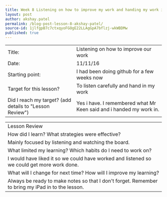 ```yaml
---
title: Week 8 Listening on how to improve my work and handing my work in - Akshay Patel
layout: post
author: akshay.patel
permalink: /blog-post-lesson-8-akshay-patel/
source-id: 1jlfgpB7c7ctxqyoFGOgE22LLAgGpA7bflzj-wkWBDMw
published: true
---
```

<table>
  <tr>
    <td>Title:</td>
    <td>Listening on how to improve our work</td>
  </tr>
  <tr>
    <td>Date:</td>
    <td>11/11/16</td>
  </tr>
  <tr>
    <td>Starting point:</td>
    <td>I had been doing github for a few weeks now</td>
  </tr>
  <tr>
    <td>Target for this lesson?</td>
    <td>To listen carefully and hand in my work</td>
  </tr>
  <tr>
    <td>Did I reach my target? 
(add details to "Lesson Review")</td>
    <td>Yes i have. I remembered what Mr Keen said and i handed my work in.</td>
  </tr>
</table>


<table>
  <tr>
    <td>Lesson Review</td>
  </tr>
  <tr>
    <td>How did I learn? What strategies were effective? </td>
  </tr>
  <tr>
    <td>Mainly focused by listening and watching the board.</td>
  </tr>
  <tr>
    <td>What limited my learning? Which habits do I need to work on? </td>
  </tr>
  <tr>
    <td>I would have liked it so we could have worked and listened so we could get more work done.</td>
  </tr>
  <tr>
    <td>What will I change for next time? How will I improve my learning?</td>
  </tr>
  <tr>
    <td>Always be ready to make notes so that I don't forget. Remember to bring my iPad in to the lesson.</td>
  </tr>
</table>


